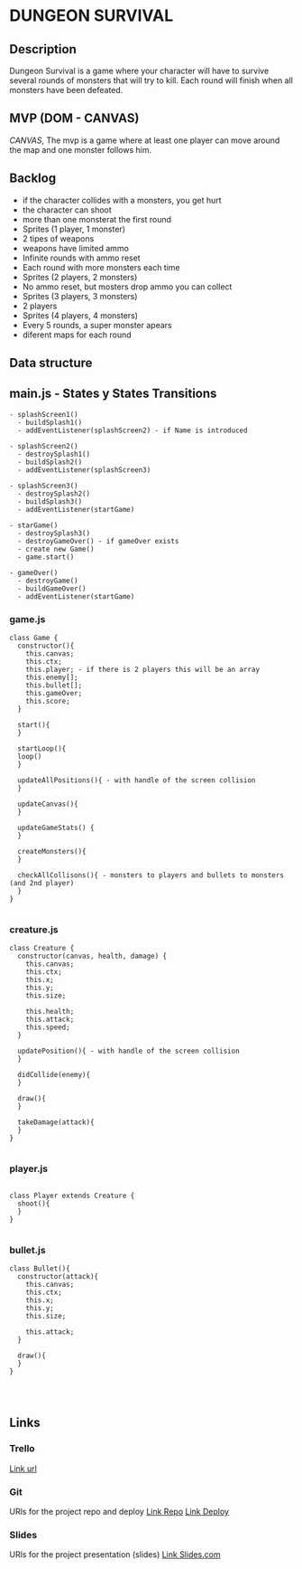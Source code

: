 # DUNGEON SURVIVAL

## Description

Dungeon Survival is a game where your character will have to survive several rounds of monsters that will try to kill. Each round will finish when all monsters have been defeated.

## MVP (DOM - CANVAS)

_CANVAS_, The mvp is a game where at least one player can move around the map and one monster follows him.

## Backlog

- if the character collides with a monsters, you get hurt
- the character can shoot
- more than one monsterat the first round
- Sprites (1 player, 1 monster)
- 2 tipes of weapons
- weapons have limited ammo
- Infinite rounds with ammo reset
- Each round with more monsters each time
- Sprites (2 players, 2 monsters)
- No ammo reset, but mosters drop ammo you can collect
- Sprites (3 players, 3 monsters)
- 2 players
- Sprites (4 players, 4 monsters)
- Every 5 rounds, a super monster apears
- diferent maps for each round

## Data structure

## main.js - States y States Transitions

```
- splashScreen1()
  - buildSplash1()
  - addEventListener(splashScreen2) - if Name is introduced

- splashScreen2()
  - destroySplash1()
  - buildSplash2()
  - addEventListener(splashScreen3)

- splashScreen3()
  - destroySplash2()
  - buildSplash3()
  - addEventListener(startGame)

- starGame()
  - destroySplash3()
  - destroyGameOver() - if gameOver exists
  - create new Game()
  - game.start()

- gameOver()
  - destroyGame()
  - buildGameOver()
  - addEventListener(startGame)
```

### game.js

```
class Game {
  constructor(){
    this.canvas;
    this.ctx;
    this.player; - if there is 2 players this will be an array
    this.enemy[];
    this.bullet[];
    this.gameOver;
    this.score;
  }

  start(){
  }

  startLoop(){
  loop()
  }

  updateAllPositions(){ - with handle of the screen collision
  }

  updateCanvas(){
  }

  updateGameStats() {
  }

  createMonsters(){
  }

  checkAllCollisons(){ - monsters to players and bullets to monsters (and 2nd player)
  }
}


```

### creature.js

```
class Creature {
  constructor(canvas, health, damage) {
    this.canvas;
    this.ctx;
    this.x;
    this.y;
    this.size;

    this.health;
    this.attack;
    this.speed;
  }

  updatePosition(){ - with handle of the screen collision
  }

  didCollide(enemy){
  }

  draw(){
  }

  takeDamage(attack){
  }
}


```

### player.js

```

class Player extends Creature {
  shoot(){
  }
}


```

### bullet.js

```
class Bullet(){
  constructor(attack){
    this.canvas;
    this.ctx;
    this.x;
    this.y;
    this.size;

    this.attack;
  }
  
  draw(){
  }
}




```


## Links

### Trello

[Link url](https://trello.com/b/7AltuuZb/stone-fight-kanban)

### Git

URls for the project repo and deploy
[Link Repo](https://github.com/aleixbadia/DungeonSurvival)
[Link Deploy]()

### Slides

URls for the project presentation (slides)
[Link Slides.com]()
